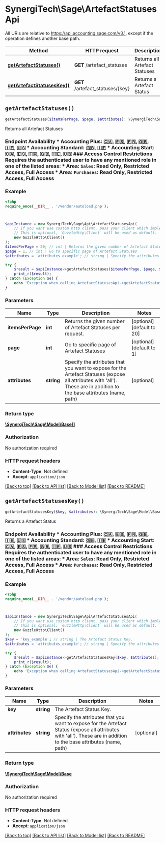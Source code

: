 # SynergiTech\Sage\ArtefactStatusesApi

All URIs are relative to https://api.accounting.sage.com/v3.1, except if the operation defines another base path.

| Method | HTTP request | Description |
| ------------- | ------------- | ------------- |
| [**getArtefactStatuses()**](ArtefactStatusesApi.md#getArtefactStatuses) | **GET** /artefact_statuses | Returns all Artefact Statuses |
| [**getArtefactStatusesKey()**](ArtefactStatusesApi.md#getArtefactStatusesKey) | **GET** /artefact_statuses/{key} | Returns a Artefact Status |


## `getArtefactStatuses()`

```php
getArtefactStatuses($itemsPerPage, $page, $attributes): \SynergiTech\Sage\Model\Base[]
```

Returns all Artefact Statuses

### Endpoint Availability  * Accounting Plus: 🇨🇦, 🇪🇸, 🇫🇷, 🇬🇧, 🇮🇪, 🇺🇸 * Accounting Standard: 🇬🇧, 🇮🇪 * Accounting Start: 🇨🇦, 🇪🇸, 🇫🇷, 🇬🇧, 🇮🇪, 🇺🇸  ### Access Control Restrictions  Requires the authenticated user to have any mentioned role in one of the listed areas: * Area: `Sales`: Read Only, Restricted Access, Full Access * Area: `Purchases`: Read Only, Restricted Access, Full Access

### Example

```php
<?php
require_once(__DIR__ . '/vendor/autoload.php');



$apiInstance = new SynergiTech\Sage\Api\ArtefactStatusesApi(
    // If you want use custom http client, pass your client which implements `GuzzleHttp\ClientInterface`.
    // This is optional, `GuzzleHttp\Client` will be used as default.
    new GuzzleHttp\Client()
);
$itemsPerPage = 20; // int | Returns the given number of Artefact Statuses per request.
$page = 1; // int | Go to specific page of Artefact Statuses
$attributes = 'attributes_example'; // string | Specify the attributes that you want to expose for the Artefact Statuses (expose all attributes with 'all'). These are in addition to the base attributes (name, path)

try {
    $result = $apiInstance->getArtefactStatuses($itemsPerPage, $page, $attributes);
    print_r($result);
} catch (Exception $e) {
    echo 'Exception when calling ArtefactStatusesApi->getArtefactStatuses: ', $e->getMessage(), PHP_EOL;
}
```

### Parameters

| Name | Type | Description  | Notes |
| ------------- | ------------- | ------------- | ------------- |
| **itemsPerPage** | **int**| Returns the given number of Artefact Statuses per request. | [optional] [default to 20] |
| **page** | **int**| Go to specific page of Artefact Statuses | [optional] [default to 1] |
| **attributes** | **string**| Specify the attributes that you want to expose for the Artefact Statuses (expose all attributes with &#39;all&#39;). These are in addition to the base attributes (name, path) | [optional] |

### Return type

[**\SynergiTech\Sage\Model\Base[]**](../Model/Base.md)

### Authorization

No authorization required

### HTTP request headers

- **Content-Type**: Not defined
- **Accept**: `application/json`

[[Back to top]](#) [[Back to API list]](../../README.md#endpoints)
[[Back to Model list]](../../README.md#models)
[[Back to README]](../../README.md)

## `getArtefactStatusesKey()`

```php
getArtefactStatusesKey($key, $attributes): \SynergiTech\Sage\Model\Base
```

Returns a Artefact Status

### Endpoint Availability  * Accounting Plus: 🇨🇦, 🇪🇸, 🇫🇷, 🇬🇧, 🇮🇪, 🇺🇸 * Accounting Standard: 🇬🇧, 🇮🇪 * Accounting Start: 🇨🇦, 🇪🇸, 🇫🇷, 🇬🇧, 🇮🇪, 🇺🇸  ### Access Control Restrictions  Requires the authenticated user to have any mentioned role in one of the listed areas: * Area: `Sales`: Read Only, Restricted Access, Full Access * Area: `Purchases`: Read Only, Restricted Access, Full Access

### Example

```php
<?php
require_once(__DIR__ . '/vendor/autoload.php');



$apiInstance = new SynergiTech\Sage\Api\ArtefactStatusesApi(
    // If you want use custom http client, pass your client which implements `GuzzleHttp\ClientInterface`.
    // This is optional, `GuzzleHttp\Client` will be used as default.
    new GuzzleHttp\Client()
);
$key = 'key_example'; // string | The Artefact Status Key.
$attributes = 'attributes_example'; // string | Specify the attributes that you want to expose for the Artefact Status (expose all attributes with 'all'). These are in addition to the base attributes (name, path)

try {
    $result = $apiInstance->getArtefactStatusesKey($key, $attributes);
    print_r($result);
} catch (Exception $e) {
    echo 'Exception when calling ArtefactStatusesApi->getArtefactStatusesKey: ', $e->getMessage(), PHP_EOL;
}
```

### Parameters

| Name | Type | Description  | Notes |
| ------------- | ------------- | ------------- | ------------- |
| **key** | **string**| The Artefact Status Key. | |
| **attributes** | **string**| Specify the attributes that you want to expose for the Artefact Status (expose all attributes with &#39;all&#39;). These are in addition to the base attributes (name, path) | [optional] |

### Return type

[**\SynergiTech\Sage\Model\Base**](../Model/Base.md)

### Authorization

No authorization required

### HTTP request headers

- **Content-Type**: Not defined
- **Accept**: `application/json`

[[Back to top]](#) [[Back to API list]](../../README.md#endpoints)
[[Back to Model list]](../../README.md#models)
[[Back to README]](../../README.md)
